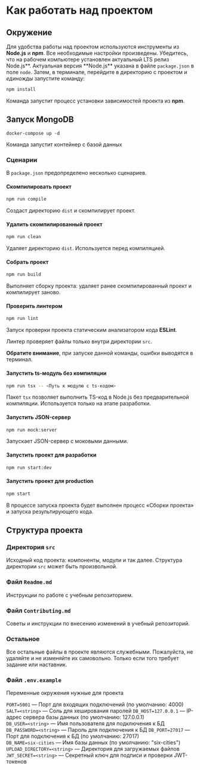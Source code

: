 # Как работать над проектом

## Окружение

Для удобства работы над проектом используются инструменты из **Node.js** и **npm**. Все необходимые настройки произведены. Убедитесь, что на рабочем компьютере установлен актуальный LTS релиз Node.js**. Актуальная версия **Node.js\*\* указана в файле `package.json` в поле `node`. Затем, в терминале, перейдите в директорию с проектом и _единожды_ запустите команду:

```bash
npm install
```

Команда запустит процесс установки зависимостей проекта из **npm**.

## Запуск MongoDB

```
docker-compose up -d
```

Команда запустит контейнер с базой данных

### Сценарии

В `package.json` предопределено несколько сценариев.

#### Скомпилировать проект

```bash
npm run compile
```

Создаст директорию `dist` и скомпилирует проект.

#### Удалить скомпилированный проект

```bash
npm run clean
```

Удаляет директорию `dist`. Используется перед компиляцией.

#### Собрать проект

```bash
npm run build
```

Выполняет сборку проекта: удаляет ранее скомпилированный проект и компилирует заново.

#### Проверить линтером

```bash
npm run lint
```

Запуск проверки проекта статическим анализатором кода **ESLint**.

Линтер проверяет файлы только внутри директории `src`.

**Обратите внимание**, при запуске данной команды, ошибки выводятся в терминал.

#### Запустить ts-модуль без компиляции

```bash
npm run tsx -- <Путь к модулю с ts-кодом>
```

Пакет `tsx` позволяет выполнить TS-код в Node.js без предварительной компиляции. Используется только на этапе разработки.

#### Запустить JSON-сервер

```bash
npm run mock:server
```

Запускает JSON-сервер с моковыми данными.

#### Запустить проект для разработки

```bash
npm run start:dev
```

#### Запустить проект для production

```bash
npm start
```

В процессе запуска проекта будет выполнен процесс «Сборки проекта» и запуска результирующего кода.

## Структура проекта

### Директория `src`

Исходный код проекта: компоненты, модули и так далее. Структура директории `src` может быть произвольной.

### Файл `Readme.md`

Инструкции по работе с учебным репозиторием.

### Файл `Contributing.md`

Советы и инструкции по внесению изменений в учебный репозиторий.

### Остальное

Все остальные файлы в проекте являются служебными. Пожалуйста, не удаляйте и не изменяйте их самовольно. Только если того требует задание или наставник.

### Файл `.env.example`

Переменные окружения нужные для проекта

`PORT=5001` — Порт для входящих подключений (по умолчанию: 4000)  
`SALT=<string>` — Соль для хеширования паролей
`DB_HOST=127.0.0.1` — IP-адрес сервера базы данных (по умолчанию: 127.0.0.1)  
`DB_USER=<string>` — Имя пользователя для подключения к БД
`DB_PASSWORD=<string>` — Пароль для подключения к БД
`DB_PORT=27017` — Порт для подключения к БД (по умолчанию: 27017)  
`DB_NAME=six-cities` — Имя базы данных (по умолчанию: "six-cities")
`UPLOAD_DIRECTORY=<string>` — Директория для загружаемых файлов
`JWT_SECRET=<string>` — Секретный ключ для подписи и проверки JWT-токенов
